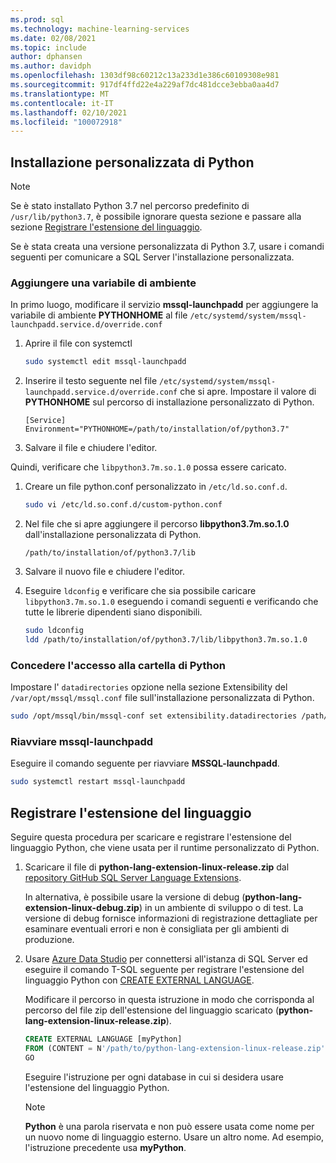```yaml
---
ms.prod: sql
ms.technology: machine-learning-services
ms.date: 02/08/2021
ms.topic: include
author: dphansen
ms.author: davidph
ms.openlocfilehash: 1303df98c60212c13a233d1e386c60109308e981
ms.sourcegitcommit: 917df4ffd22e4a229af7dc481dcce3ebba0aa4d7
ms.translationtype: MT
ms.contentlocale: it-IT
ms.lasthandoff: 02/10/2021
ms.locfileid: "100072918"
---
```

## <a name="custom-installation-of-python"></a>Installazione personalizzata di Python

> [!NOTE]
> Se è stato installato Python 3.7 nel percorso predefinito di `/usr/lib/python3.7`, è possibile ignorare questa sezione e passare alla sezione [Registrare l'estensione del linguaggio](#register-language-extension-linux).

Se è stata creata una versione personalizzata di Python 3.7, usare i comandi seguenti per comunicare a SQL Server l'installazione personalizzata.

### <a name="add-environment-variable"></a>Aggiungere una variabile di ambiente

In primo luogo, modificare il servizio **mssql-launchpadd** per aggiungere la variabile di ambiente **PYTHONHOME** al file `/etc/systemd/system/mssql-launchpadd.service.d/override.conf`

1. Aprire il file con systemctl

    ```bash
    sudo systemctl edit mssql-launchpadd
    ```

1. Inserire il testo seguente nel file `/etc/systemd/system/mssql-launchpadd.service.d/override.conf` che si apre. Impostare il valore di **PYTHONHOME** sul percorso di installazione personalizzato di Python.

    ```
    [Service]
    Environment="PYTHONHOME=/path/to/installation/of/python3.7"
    ```

1. Salvare il file e chiudere l'editor.

Quindi, verificare che `libpython3.7m.so.1.0` possa essere caricato.

1. Creare un file python.conf personalizzato in `/etc/ld.so.conf.d`.

    ```bash
    sudo vi /etc/ld.so.conf.d/custom-python.conf
    ```

1. Nel file che si apre aggiungere il percorso **libpython3.7m.so.1.0** dall'installazione personalizzata di Python.

    ```
    /path/to/installation/of/python3.7/lib
    ```

1. Salvare il nuovo file e chiudere l'editor.

1. Eseguire `ldconfig` e verificare che sia possibile caricare `libpython3.7m.so.1.0` eseguendo i comandi seguenti e verificando che tutte le librerie dipendenti siano disponibili.

    ```bash
    sudo ldconfig
    ldd /path/to/installation/of/python3.7/lib/libpython3.7m.so.1.0
    ```

### <a name="grant-access-to-python-folder"></a>Concedere l'accesso alla cartella di Python

Impostare l' `datadirectories` opzione nella sezione Extensibility del `/var/opt/mssql/mssql.conf` file sull'installazione personalizzata di Python.

```bash
sudo /opt/mssql/bin/mssql-conf set extensibility.datadirectories /path/to/installation/of/python3.7
```

### <a name="restart-mssql-launchpadd"></a>Riavviare mssql-launchpadd

Eseguire il comando seguente per riavviare **MSSQL-launchpadd**.

```bash
sudo systemctl restart mssql-launchpadd
```

<a name="register-language-extension-linux"></a>

## <a name="register-language-extension"></a>Registrare l'estensione del linguaggio

Seguire questa procedura per scaricare e registrare l'estensione del linguaggio Python, che viene usata per il runtime personalizzato di Python.

1. Scaricare il file di **python-lang-extension-linux-release.zip** dal [repository GitHub SQL Server Language Extensions](https://github.com/microsoft/sql-server-language-extensions/releases).

    In alternativa, è possibile usare la versione di debug (**python-lang-extension-linux-debug.zip**) in un ambiente di sviluppo o di test. La versione di debug fornisce informazioni di registrazione dettagliate per esaminare eventuali errori e non è consigliata per gli ambienti di produzione.

1. Usare [Azure Data Studio](../../../azure-data-studio/what-is-azure-data-studio.md) per connettersi all'istanza di SQL Server ed eseguire il comando T-SQL seguente per registrare l'estensione del linguaggio Python con [CREATE EXTERNAL LANGUAGE](../../../t-sql/statements/create-external-language-transact-sql.md). 

    Modificare il percorso in questa istruzione in modo che corrisponda al percorso del file zip dell'estensione del linguaggio scaricato (**python-lang-extension-linux-release.zip**).

    ```sql
    CREATE EXTERNAL LANGUAGE [myPython]
    FROM (CONTENT = N'/path/to/python-lang-extension-linux-release.zip', FILE_NAME = 'libPythonExtension.so.1.1');
    GO
    ```

    Eseguire l'istruzione per ogni database in cui si desidera usare l'estensione del linguaggio Python.

    > [!NOTE]
    > **Python** è una parola riservata e non può essere usata come nome per un nuovo nome di linguaggio esterno. Usare un altro nome. Ad esempio, l'istruzione precedente usa **myPython**.

